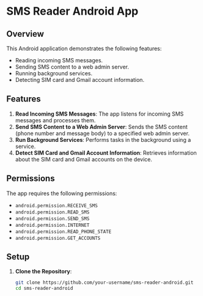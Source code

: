 # SMS Reader Android App

## Overview
This Android application demonstrates the following features:
- Reading incoming SMS messages.
- Sending SMS content to a web admin server.
- Running background services.
- Detecting SIM card and Gmail account information.

## Features
1. **Read Incoming SMS Messages**: The app listens for incoming SMS messages and processes them.
2. **Send SMS Content to a Web Admin Server**: Sends the SMS content (phone number and message body) to a specified web admin server.
3. **Run Background Services**: Performs tasks in the background using a service.
4. **Detect SIM Card and Gmail Account Information**: Retrieves information about the SIM card and Gmail accounts on the device.

## Permissions
The app requires the following permissions:
- `android.permission.RECEIVE_SMS`
- `android.permission.READ_SMS`
- `android.permission.SEND_SMS`
- `android.permission.INTERNET`
- `android.permission.READ_PHONE_STATE`
- `android.permission.GET_ACCOUNTS`

## Setup
1. **Clone the Repository**:
   ```bash
   git clone https://github.com/your-username/sms-reader-android.git
   cd sms-reader-android

